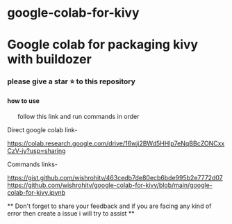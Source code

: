 # google-colab-for-kivy

# Google colab for packaging kivy with buildozer
### please give a star ⭐ to this repository

<h4>how to use</h4>

<ul>follow this link and run commands in order</ul>

Direct google colab link-

https://colab.research.google.com/drive/16wji2BWd5HHlp7eNqBBcZONCxxCzV-jy?usp=sharing

Commands links-

https://gist.github.com/wishrohitv/463cedb7de80ecb6bde995b2e7772d07
https://github.com/wishrohitv/google-colab-for-kivy/blob/main/google-colab-for-kivy.ipynb


** Don't forget to share your feedback
and if you are facing any kind of error then create a issue
i will try to assist **
